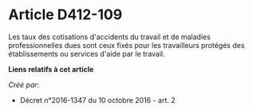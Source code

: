 # Article D412-109

Les taux des cotisations d'accidents du travail et de maladies professionnelles dues sont ceux fixés pour les travailleurs
protégés des établissements ou services d'aide par le travail.

**Liens relatifs à cet article**

_Créé par_:

  - Décret n°2016-1347 du 10 octobre 2016 - art. 2
